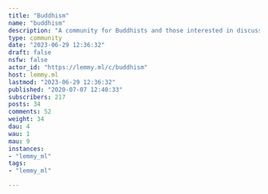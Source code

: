 ```yaml
---
title: "Buddhism" 
name: "buddhism"
description: "A community for Buddhists and those interested in discussing Buddhism"
type: community
date: "2023-06-29 12:36:32"
draft: false
nsfw: false
actor_id: "https://lemmy.ml/c/buddhism"
host: lemmy.ml
lastmod: "2023-06-29 12:36:32"
published: "2020-07-07 12:40:33"
subscribers: 217
posts: 34
comments: 52
weight: 34
dau: 4
wau: 1
mau: 9
instances:
- "lemmy_ml"
tags: 
- "lemmy_ml"

---
```


